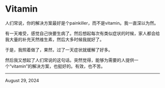 # Vitamin

人们常说，你的解决方案最好是个painkiller，而不是vitamin。我一直深以为然。

有一天难受，感觉自己快要生病了。然后想起每次有类似症状的时候，家人都会给我大量的补充天然维生素，然后大多时候我就好了。

于是，我照着做了，果然，过了一天症状就缓解了好多。

然后我又想起了人们常说的这句话。突然觉得，能够为需要的人提供一个“vitamin”的解决方案，也挺好的。有效，也不苦。

---

August 29, 2024